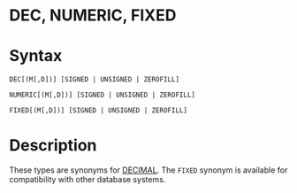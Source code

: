 # DEC, NUMERIC, FIXED

#

# Syntax

```
DEC[(M[,D])] [SIGNED | UNSIGNED | ZEROFILL]

NUMERIC[(M[,D])] [SIGNED | UNSIGNED | ZEROFILL]

FIXED[(M[,D])] [SIGNED | UNSIGNED | ZEROFILL]
```

#

# Description

These types are synonyms for [DECIMAL](decimal.md). The `FIXED` synonym is
available for compatibility with other database systems.